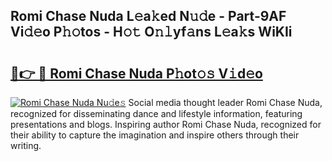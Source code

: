 ## Romi Chase Nuda L𝚎a𝚔ed N𝚞𝚍e - Part-9AF Vi𝚍𝚎o P𝚑𝚘tos - H𝚘𝚝 O𝚗𝚕yf𝚊ns L𝚎a𝚔s WiKIi

# <h2><a href="http://kf7utt.oniu.top/?m=Romi+Chase+Nuda">🔗👉 🔴 Romi Chase Nuda P𝚑ot𝚘𝚜 V𝚒d𝚎o</a></h2>

[![Romi Chase Nuda Nu𝚍e𝚜](https://i.imgur.com/0qMVB7G.gif)](http://kf7utt.oniu.top/?m=Romi+Chase+Nuda)
Social media thought leader Romi Chase Nuda, recognized for disseminating dance and lifestyle information, featuring presentations and blogs. Inspiring author Romi Chase Nuda, recognized for their ability to capture the imagination and inspire others through their writing.  
